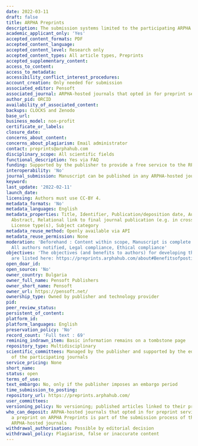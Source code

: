 ```yaml
---
date: 2022-03-11
draft: false
title: ARPHA Preprints
description: The submission systems limited to the participating ARPHA journals
academic_applicant_only: 'Yes'
accepted_content_formats: PDF
accepted_content_language:
accepted_content_level: Research only
accepted_content_types: All article types, Preprints
accepted_supplementary_content:
access_to_content:
access_to_metadata:
accessibility_conflict_interest_procedures:
account_creation: Only needed for submission
associated_editor: Pensoft
associated_journal: ARPHA-hosted journals that opted in for preprint services
author_pid: ORCID
availability_of_associated_content:
backups: CLOCKS and Zenodo
base_url:
business_model: non-profit
certificate_or_labels:
closure_date:
concerns_about_content:
concerns_about_plagiarism: Email administrator
contact: preprints@arphahub.com
disciplinary_scope: All scientific fields
functional_description: Yes via FAQ
funding: Supported by the publisher to provide a free service to the RPHa-hosted journals
interoperability: 'No'
journal_submission: Manuscript can be published in any ARPHA-hosted journal
keyword:
last_update: '2022-02-11'
launch_date:
licensing: Authors must use CC-BY 4.
metadata_formats: 'No'
metadata_languages: English
metadata_properties: Title, Identifier, Publication/deposition date, Author name(s),
  Abstract, Relational link to final journal publication (e.g. in crossref metadata),
  License type(s), Subject category
metadata_reuse_method: Openly available via API
metadata_reuse_permission: None
moderation: 'Beforehand : Content within scope, Manuscript is complete (methods, references),
  All authors notified, Legal compliance, Ethical compliance'
objectives: 'The objectives (and benefits to authors) for developing the platform
  are listed here: https://preprints.arphahub.com/about#Benefitsofpostingapreprint'
open_doar_id:
open_source: 'No'
owner_country: Bulgaria
owner_full_name: Pensoft Publishers
owner_short_name: Pensoft
owner_url: https://pensoft.net/
ownership_type: Owned by publisher and technology provider
pid:
peer_review_status:
persistent_of_content:
platform_id:
platform_languages: English
preservation_policy: 'No'
record_count: 'Full text : 69'
remining_indrawn_item: Basic information remains on a tombstone page
repository_type: Multidisciplinary
scientific_committees: Managed by the publisher and supported by the editorial boards
  of the participating journals
service_pricing: None
short_name:
status: open
terms_of_use:
text_embargo: No, only if the publisher imposes an embargo period
time_submission_to_posting:
repository_url: https://preprints.arphahub.com/
user_committees:
versioning_policy: No versioning; published articles linked to their preprints.
who_can_deposit: ARPHA-hosted journals that opted in for preprint services. Posting
  a preprint on ARPHA Preprints is part of the submission process of the participating
  ARPHA-hosted journals
withdrawal_authorisation: Possible by editorial decision
withdrawal_policy: Plagiarism, false or inaccurate content
---
```



